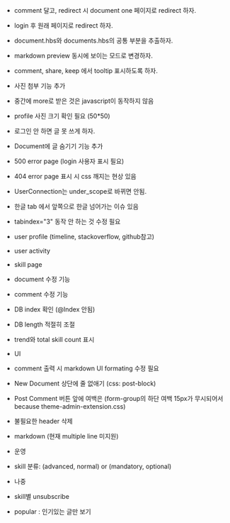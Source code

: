 - comment 달고, redirect 시 document one 페이지로 redirect 하자.
- login 후 원래 페이지로 redirect 하자.
- document.hbs와 documents.hbs의 공통 부분을 추출하자.

- markdown preview 동시에 보이는 모드로 변경하자.
- comment, share, keep 에서 tooltip 표시하도록 하자.
- 사진 첨부 기능 추가
- 중간에 more로 받은 것은 javascript이 동작하지 않음
- profile 사진 크기 확인 필요 (50*50)
- 로그인 안 하면 글 못 쓰게 하자.
- Document에 글 숨기기 기능 추가
- 500 error page (login 사용자 표시 필요)
- 404 error page 표시 시 css 깨지는 현상 있음
- UserConnection는 under_scope로 바뀌면 안됨.
- 한글 tab 에서 앞쪽으로 한글 넘어가는 이슈 있음
- tabindex="3" 동작 안 하는 것 수정 필요

- user profile (timeline, stackoverflow, github참고)
- user activity
- skill page
- document 수정 기능
- comment 수정 기능
- DB index 확인 (@Index 안됨)
- DB length 적절히 조절
- trend와 total skill count 표시

- UI
- comment 출력 시 markdown UI formating 수정 필요
- New Document 상단에 줄 없애기 (css: post-block)
- Post Comment 버튼 앞에 여백은 (form-group의 하단 여백 15px가 무시되어서 because theme-admin-extension.css)
- 불필요한 header 삭제
- markdown (현재 multiple line 미지원)

- 운영
- skill 분류: (advanced, normal) or (mandatory, optional)

- 나중
- skill별 unsubscribe
- popular : 인기있는 글만 보기
